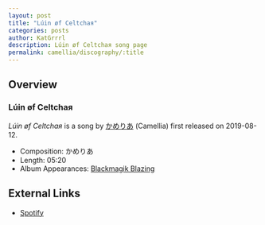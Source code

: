 ```yaml
---
layout: post
title: "Lúin øf Celtchaя"
categories: posts
author: KatGrrrl
description: Lúin øf Celtchaя song page
permalink: camellia/discography/:title
---
```


## Overview

### Lúin øf Celtchaя

*Lúin øf Celtchaя* is a song by [かめりあ](/camellia) (Camellia) first released on 2019-08-12.

* Composition: かめりあ
* Length: 05:20
* Album Appearances: [Blackmagik Blazing](<{% link postsInclude/_posts/camellia/albums/Blackmagik-Blazing/2023-12-21-Blackmagik-Blazing.md %}>)

## External Links

* [Spotify](https://open.spotify.com/track/0WaRqJJkCunAvsxUAlAqSI?si=a141ce6d52694e56)
